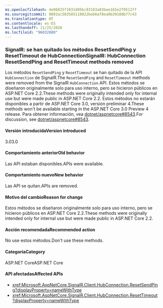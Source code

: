 ```yaml
---
ms.openlocfilehash: de06825f1031d05bc83183a83bae165e2f9512ff
ms.sourcegitcommit: 0802ac583585110022beb6af8ea0b39188b77c43
ms.translationtype: HT
ms.contentlocale: es-ES
ms.lasthandoff: 11/25/2020
ms.locfileid: "96032880"
---
```

### <a name="signalr-hubconnection-resetsendping-and-resettimeout-methods-removed"></a><span data-ttu-id="ebe21-101">SignalR: se han quitado los métodos ResetSendPing y ResetTimeout de HubConnection</span><span class="sxs-lookup"><span data-stu-id="ebe21-101">SignalR: HubConnection ResetSendPing and ResetTimeout methods removed</span></span>

<span data-ttu-id="ebe21-102">Los métodos `ResetSendPing` y `ResetTimeout` se han quitado de la API `HubConnection` de SignalR.</span><span class="sxs-lookup"><span data-stu-id="ebe21-102">The `ResetSendPing` and `ResetTimeout` methods were removed from the SignalR `HubConnection` API.</span></span> <span data-ttu-id="ebe21-103">Estos métodos se diseñaron originalmente solo para uso interno, pero se hicieron públicos en ASP.NET Core 2.2.</span><span class="sxs-lookup"><span data-stu-id="ebe21-103">These methods were originally intended only for internal use but were made public in ASP.NET Core 2.2.</span></span> <span data-ttu-id="ebe21-104">Estos métodos no estarán disponibles a partir de ASP.NET Core 3.0, versión preliminar 4.</span><span class="sxs-lookup"><span data-stu-id="ebe21-104">These methods won't be available starting in the ASP.NET Core 3.0 Preview 4 release.</span></span> <span data-ttu-id="ebe21-105">Para obtener información, vea [dotnet/aspnetcore#8543](https://github.com/dotnet/aspnetcore/issues/8543).</span><span class="sxs-lookup"><span data-stu-id="ebe21-105">For discussion, see [dotnet/aspnetcore#8543](https://github.com/dotnet/aspnetcore/issues/8543).</span></span>

#### <a name="version-introduced"></a><span data-ttu-id="ebe21-106">Versión introducida</span><span class="sxs-lookup"><span data-stu-id="ebe21-106">Version introduced</span></span>

<span data-ttu-id="ebe21-107">3.0</span><span class="sxs-lookup"><span data-stu-id="ebe21-107">3.0</span></span>

#### <a name="old-behavior"></a><span data-ttu-id="ebe21-108">Comportamiento anterior</span><span class="sxs-lookup"><span data-stu-id="ebe21-108">Old behavior</span></span>

<span data-ttu-id="ebe21-109">Las API estaban disponibles.</span><span class="sxs-lookup"><span data-stu-id="ebe21-109">APIs were available.</span></span>

#### <a name="new-behavior"></a><span data-ttu-id="ebe21-110">Comportamiento nuevo</span><span class="sxs-lookup"><span data-stu-id="ebe21-110">New behavior</span></span>

<span data-ttu-id="ebe21-111">Las API se quitan.</span><span class="sxs-lookup"><span data-stu-id="ebe21-111">APIs are removed.</span></span>

#### <a name="reason-for-change"></a><span data-ttu-id="ebe21-112">Motivo del cambio</span><span class="sxs-lookup"><span data-stu-id="ebe21-112">Reason for change</span></span>

<span data-ttu-id="ebe21-113">Estos métodos se diseñaron originalmente solo para uso interno, pero se hicieron públicos en ASP.NET Core 2.2.</span><span class="sxs-lookup"><span data-stu-id="ebe21-113">These methods were originally intended only for internal use but were made public in ASP.NET Core 2.2.</span></span>

#### <a name="recommended-action"></a><span data-ttu-id="ebe21-114">Acción recomendada</span><span class="sxs-lookup"><span data-stu-id="ebe21-114">Recommended action</span></span>

<span data-ttu-id="ebe21-115">No use estos métodos.</span><span class="sxs-lookup"><span data-stu-id="ebe21-115">Don't use these methods.</span></span>

#### <a name="category"></a><span data-ttu-id="ebe21-116">Categoría</span><span class="sxs-lookup"><span data-stu-id="ebe21-116">Category</span></span>

<span data-ttu-id="ebe21-117">ASP.NET Core</span><span class="sxs-lookup"><span data-stu-id="ebe21-117">ASP.NET Core</span></span>

#### <a name="affected-apis"></a><span data-ttu-id="ebe21-118">API afectadas</span><span class="sxs-lookup"><span data-stu-id="ebe21-118">Affected APIs</span></span>

- <xref:Microsoft.AspNetCore.SignalR.Client.HubConnection.ResetSendPing?displayProperty=nameWithType>
- <xref:Microsoft.AspNetCore.SignalR.Client.HubConnection.ResetTimeout?displayProperty=nameWithType>

<!--

#### Affected APIs

- `M:Microsoft.AspNetCore.SignalR.Client.HubConnection.ResetSendPing`
- `M:Microsoft.AspNetCore.SignalR.Client.HubConnection.ResetTimeout`

-->
